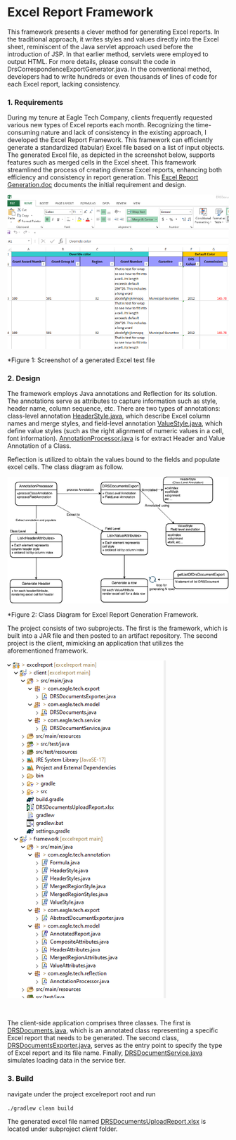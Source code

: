 # Excel Report Framework

This framework presents a clever method for generating Excel reports. In the traditional approach, it writes styles and values directly into the Excel sheet, reminiscent of the Java servlet approach used before the introduction of JSP. In that earlier method, servlets were employed to output HTML. For more details, please consult the code in DrsCorrespondenceExportGenerator.java. In the conventional method, developers had to write hundreds or even thousands of lines of code for each Excel report, lacking consistency. 

### 1. Requirements
During my tenure at Eagle Tech Company, clients frequently requested various new types of Excel reports each month. Recognizing the time-consuming nature and lack of consistency in the existing approach, I developed the Excel Report Framework. This framework can efficiently generate a standardized (tabular) Excel file based on a list of input objects. The generated Excel file, as depicted in the screenshot below, supports features such as merged cells in the Excel sheet. This framework streamlined the process of creating diverse Excel reports, enhancing both efficiency and consistency in report generation. This [Excel Report Generation.doc](design/Excel+Report+Generation.doc) documents the initial requirement and design.

![generated Excel test file](img/generated_excel_file.png)

*Figure 1: Screenshot of a generated Excel test file

### 2. Design
The framework employs Java annotations and Reflection for its solution. The annotations serve as attributes to capture information such as style, header name, column sequence, etc. There are two types of annotations: class-level annotation [HeaderStyle.java](framework/src/main/java/com/eagle/tech/annotation/HeaderStyle.java), which describe Excel column names and merge styles, and field-level annotation [ValueStyle.java](framework/src/main/java/com/eagle/tech/annotation/ValueStyle.java), which define value styles (such as the right alignment of numeric values in a cell, font information). [AnnotationProcessor.java](framework/src/main/java/com/eagle/tech/reflection/AnnotationProcessor.java) is for extract Header and Value Annotation of a Class. 

Reflection is utilized to obtain the values bound to the fields and populate excel cells.  The class diagram as follow.

![Class Diagram](img/ExcelReport.png)

*Figure 2: Class Diagram for Excel Report Generation Framework.


The project consists of two subprojects. The first is the framework, which is built into a JAR file and then posted to an artifact repository. The second project is the client, mimicking an application that utilizes the aforementioned framework.

![Project structure](img/projectStructure.png)

</br>

The client-side application comprises three classes. The first is [DRSDocuments.java](client/src/main/java/com/eagle/tech/model/DRSDocuments.java), which is an annotated class representing a specific Excel report that needs to be generated. The second class, [DRSDocumentsExporter.java](client/src/main/java/com/eagle/tech/export/DRSDocumentsExporter.java), serves as the entry point to specify the type of Excel report and its file name. Finally, [DRSDocumentService.java](client/src/main/java/com/eagle/tech/service/DRSDocumentService.java) simulates loading data in the service tier.

### 3. Build

navigate under the project excelreport root and run

`./gradlew clean build`

The generated excel file named [DRSDocumentsUploadReport.xlsx](client\DRSDocumentsUploadReport.xlsx) is located under subproject <i>client</i> folder.








